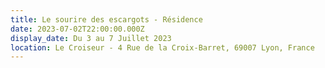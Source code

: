 ```yaml
---
title: Le sourire des escargots - Résidence
date: 2023-07-02T22:00:00.000Z
display_date: Du 3 au 7 Juillet 2023
location: Le Croiseur - 4 Rue de la Croix-Barret, 69007 Lyon, France
---
```

